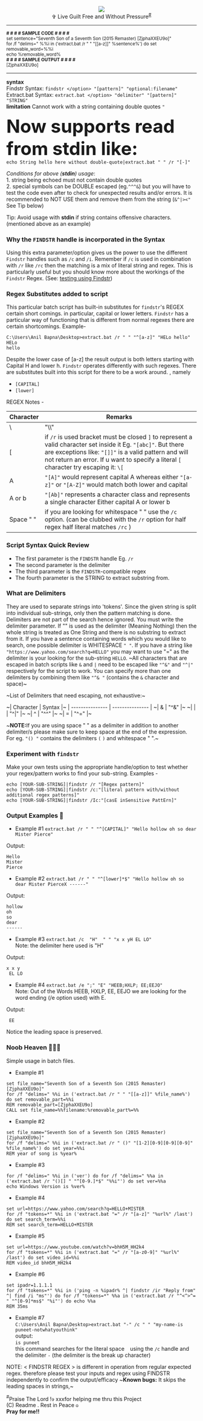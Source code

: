 <p align="center"><img src="https://github.com/17SABT71M3/ffstr.bat/blob/475e50d4692955fa92a766266b24a0869b84a432/the_line.png"><img>
<br>✞ Live Guilt Free and Without Pressure<sup><a href="#abcd">#</a></sup></p>

________

<SUP>
<b># # # # SAMPLE CODE # # # #<br></b>
set sentence="Seventh Son of a Seventh Son (2015 Remaster) [ZjphaXXEU9o]"<br>
for /f "delims=" %%i in ('extract.bat /r " " "[[a-z]]" %sentence%') do set removable_word=%%i<br>
echo %removable_word%<br>
<b># # # # SAMPLE OUTPUT # # # #</b><br>
[ZjphaXXEU9o]
 </SUP>
 
________

<b>syntax</b>
<br>Findstr Syntax: 
`findstr </option> "[pattern]" "optional:filename"`
<br>Extract.bat Syntax:
`extract.bat </option> "delimiter" "[pattern]" "STRING"`
<br><b>limitation</b> Cannot work with a string containing double quotes `"`

<font size=15><b>Now supports read from stdin like:</font></b>
<br>`echo String hello here without double-quote|extract.bat " " /r "[-]"`

_Conditions for above (**stdin**) usage_: <br>1. string being echoed must not contain double quotes
<br>2. special symbols can be DOUBLE escaped (eg.`^^^&`) but you will have to test the code even after to check for unexpected results and/or errors. It is recommended to NOT USE them and remove them from the string (`&^|><"` See Tip below)

Tip: Avoid usage with **stdin** if string contains offensive characters. (mentioned above as an example)

### Why the `FINDSTR` handle is incorporated in the Syntax
Using this extra parameter/option gives us the power to use the different `Findstr` handles such as `/c` and `/i`. Remember if `/c` is used in combination with `/r` like `/rc` then the matching is a mix of literal string and regex. This is particularly useful but you should know more about the workings of the `Findstr` Regex. (See: <a href="#findstr">testing using Findstr</a>)

### Regex Substitutes added to script
This particular batch script has built-in substitutes for `findstr`'s REGEX certain short comings. in particular, capital or lower letters. `Findstr` has a particular way of functioning that is different from normal regexes there are certain shortcomings. Example-
```
C:\Users\Anil Bapna\Desktop>extract.bat /r " " "^[a-z]" "HELo hello"
HELo
hello
```
Despite the lower case of [a-z] the result output is both letters starting with Capital H and lower h.
`Findstr` operates differently with such regexes. There are substitutes built into this script for there to be a work around.
, namely
- `[CAPITAL]`
- `[lower]`

REGEX Notes -

| Character       | Remarks          |
| --------------- | --------------- |
| \    | "\\\\"    |
| [   | if `/r` is used bracket must be closed `]` to represent a valid character set inside it Eg. `"[abc]"`. But there are exceptions like: `"[]]"` is a valid pattern and will not return an error. If u want to specify a literal `[` character try escaping it: `\[`  |
| A   | `"[A]"` would represent capital A whereas either `"[a-z]"` or `"[A-Z]"` would match both lower and capital   |
| A or b   | `"[Ab]"` represents a character class and represents a single character Either capital A or lower b  |
| Space " "    | if you are looking for whitespace " " use the `/c` option. (can be clubbed with the `/r` option for half regex half literal matches `/rc` )   |

### Script Syntax Quick Review
- The first parameter is the `FINDSTR` handle Eg. `/r`
- The second parameter is the delimiter
- The third parameter is the `FINDSTR`-compatible regex
- The fourth parameter is the STRING to extract substring from.


### What are Delimiters
They are used to separate strings into 'tokens'. Since the given string is split into individual sub-strings, only then the pattern matching is done. Delimiters are  not part of the search hence ignored. You must write the delimiter parameter. If "" is used as the delimiter (Meaning Nothing) then the whole string is treated as One String and there is no substring to extract from it. If you have a sentence containing words which you would like to search, one possible delimiter is WHITESPACE `" "`. If you have a string like `"https://www.yahoo.com/search?q=HELLO"` you may want to use "=" as the delimiter is your looking for the sub-string `HELLO`. ~All characters that are escaped in batch scripts like `&` and `|` need to be escaped like `"^&"` and `"^|"` respectively for the script to work. You can specify more than one delimiters by combining them like `"^& "` (contains the `&` character and space)~

~List of Delimiters that need escaping, not exhaustive:~

~| Character       | Syntax          |~
| --------------- | --------------- |
~| &    | "^&"    |~
~| \|   | "^\|"   |~
~| ^   | "^^"   |~
~| =   | "^="   |~

~<b>NOTE:</b>If you are using space " " as a delimiter in addition to another delimiter/s
please make sure to keep space at the end of the expression. For eg. `"() "` contains
the delimiters `(`  `)`  and whitespace " ".~

### <a id="findstr"></a>Experiment with `findstr`
Make your own tests using the appropriate handle/option to test whether your regex/pattern works to find your sub-string.
Examples -
```
echo [YOUR-SUB-STRING]|findstr /r "[Regex pattern]"
echo [YOUR-SUB-STRING]|findstr /c:"[literal pattern with/without additional regex patterns]"
echo [YOUR-SUB-STRING]|findstr /Ic:"[casE inSensitive PattErn]"
```

### Output Examples  :newspaper:
- Example #1 ```extract.bat /r " " "^[CAPITAL]" "Hello hollow oh so dear Mister Pierce"```

Output:
```
Hello
Mister
Pierce
```
- Example #2 ```extract.bat /r " " "^[lower]*$" "Hello hollow oh so dear Mister PierceX ------"```

Output:
```
hollow
oh
so
dear
------
```
- Example #3 ```extract.bat /c  "H"  " " "x x yH EL LO"```
<br>Note: the delimiter here used is "H"

Output:
```
x x y
 EL LO
```
- Example #4 ```extract.bat /e ";" "E" "HEEB;HXLP; EE;EEJO"```
<br>Note: Out of the Words HEEB, HXLP, EE, EEJO we are looking for the word ending (/e option used) 
with E.

Output:
```
 EE
```
Notice the leading space is preserved.

### Noob Heaven :hear_no_evil::hear_no_evil:🥳
Simple usage in batch files.
- Example #1
```
set file_name="Seventh Son of a Seventh Son (2015 Remaster) [ZjphaXXEU9o]"
for /f "delims=" %%i in ('extract.bat /r " " "[[a-z]]" %file_name%') do set removable_part=%%i
REM removable_part=[ZjphaXXEU9o]
CALL set file_name=%%filename:%removable_part%=%%
```
- Example #2
```
set file_name="Seventh Son of a Seventh Son (2015 Remaster) [ZjphaXXEU9o]"
for /f "delims=" %%i in ('extract.bat /r " ()" "[1-2][0-9][0-9][0-9]" %file_name%') do set year=%%i
REM year of song is %year%
```
- Example #3
```
for /f "delims=" %%i in ('ver') do for /f "delims=" %%a in ('extract.bat /r "()[] " "^[0-9.]*$" "%%i"') do set ver=%%a
echo Windows Version is %ver%
```
- Example #4
```
set url=https://www.yahoo.com/search?q=HELLO+MISTER
for /f "tokens=*" %%i in ('extract.bat "=" /r "[a-z]" "%url%" /last') do set search_term=%%i
REM set search_term=HELLO+MISTER
```
- Example #5
```
set url=https://www.youtube.com/watch?v=bhH5M_HH2k4
for /f "tokens=*" %%i in ('extract.bat "=" /r "[a-z0-9]" "%url%" /last') do set video_id=%%i
REM video_id bhH5M_HH2k4
```
- Example #6
```
set ipadr=1.1.1.1
for /f "tokens=*" %%i in ('ping -n %ipadr% ^| findstr /ir "Reply from" ^| find /i "ms"') do for /f "tokens=*" %%a in ('extract.bat /r "^<^>^= " "^[0-9]*ms$" "%i"') do echo %%a
REM 35ms
```
- Example #7<br>
`C:\Users\Anil Bapna\Desktop>extract.bat "-" /c " " "my-name-is puneet-notwhatyouthink"`<br>output:<br>
`is puneet`<br>this command searches for the literal space ` ` using the `/c` handle and the delimiter `-` (the delimiter is the break up character) 

NOTE: < FINDSTR REGEX > is different in operation from regular expected regex. therefore please test your inputs and regex using FINDSTR independently to confirm the output/efficacy
~<b>Known bugs:</b> It skips the leading spaces in strings,~

<a id="abcd"><sup>#</a></sup>Praise The Lord !`✞` xxxfor helping me thru this Project
<br>(C) Readme . Rest in Peace `☮`
<br><b>Pray for me!!

